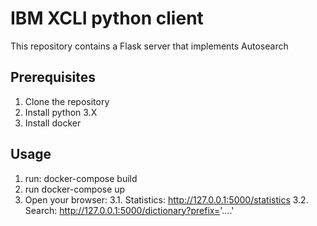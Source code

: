 # IBM XCLI python client

This repository contains a Flask server that implements Autosearch

## Prerequisites

1. Clone the repository
2. Install python 3.X
3. Install docker

## Usage
1. run: docker-compose build
2. run docker-compose up
3. Open your browser:
3.1. Statistics:  http://127.0.0.1:5000/statistics
3.2. Search: http://127.0.0.1:5000/dictionary?prefix='....'

